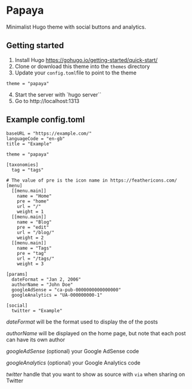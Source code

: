 # Papaya

Minimalist Hugo theme with social buttons and analytics.

## Getting started

1. Install Hugo https://gohugo.io/getting-started/quick-start/
2. Clone or download this theme into the `themes` directory
3. Update your `config.toml`file to point to the theme
````
theme = "papaya"
````
4. Start the server with `hugo server``
5. Go to http://localhost:1313

## Example config.toml

````
baseURL = "https://example.com/"
languageCode = "en-gb"
title = "Example"

theme = "papaya"

[taxonomies]
  tag = "tags"

# The value of pre is the icon name in https://feathericons.com/
[menu]
  [[menu.main]]
    name = "Home"
    pre = "home"
    url = "/"
    weight = 1
  [[menu.main]]
    name = "Blog"
    pre = "edit"
    url = "/blog/"
    weight = 2
  [[menu.main]]
    name = "Tags"
    pre = "tag"
    url = "/tags/"
    weight = 3

[params]
  dateFormat = "Jan 2, 2006"
  authorName = "John Doe"
  googleAdSense = "ca-pub-0000000000000000"
  googleAnalytics = "UA-000000000-1"

[social]
  twitter = "Example"
````

*dateFormat* will be the format used to display the of the posts

*authorName* will be displayed on the home page, but note that each post can have its own author

*googleAdSense* (optional) your Google AdSense code

*googleAnalytics* (optional) your Google Analytics code

*twitter* handle that you want to show as source with `via` when sharing on Twitter
